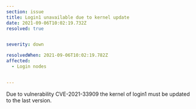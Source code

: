 ```yaml
---
section: issue
title: Login1 unavailable due to kernel update
date: 2021-09-06T10:02:19.732Z
resolved: true


severity: down

resolvedWhen: 2021-09-06T10:02:19.782Z
affected:
  - Login nodes


---
```

Due to vulnerability CVE-2021-33909 the kernel of login1 must be updated to the last version.